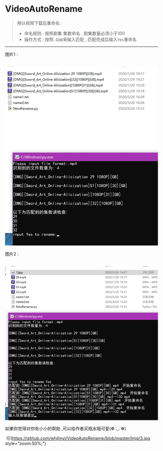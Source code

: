 # VideoAutoRename
> 用以视频下载后重命名:
>
> * 命名规则 : 按照剧集 集数命名 , 剧集数量必须小于100
> * 操作方式 : 按照`.后缀`来输入匹配 , 匹配完成后输入`Yes`重命名
*********************************************************
图片1 :

​	![](https://github.com/whjlinyi/VideoAutoRename/blob/master/Img/1.jpg)

图片2 :

​	![](https://github.com/whjlinyi/VideoAutoRename/blob/master/Img/2.jpg)

如果你觉得对你有小小的帮助 ,可以给作者买瓶水哦可爱(❁´◡`❁)

​	![](https://github.com/whjlinyi/VideoAutoRename/blob/master/Img/3.jpg style="zoom:50%;")
